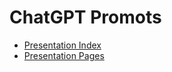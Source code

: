 # ChatGPT Promots

- [Presentation Index](./presentation-1.txt)
- [Presentation Pages](./presentation-2.txt)
